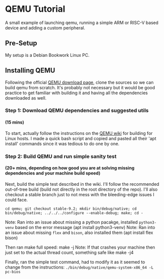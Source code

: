 # QEMU Tutorial
A small example of launching qemu, running a simple ARM or RISC-V based device and adding a custom peripheral.

## Pre-Setup
My setup is a Debian Bookwork Linux PC.

## Installing QEMU
Following the official [QEMU download page](https://www.qemu.org/download/), clone the sources so we can build qemu from scratch. It's probably not necessary but it would be good practice to get familiar with building it and having all the dependencies downloaded as well.

### Step 1: Download QEMU dependencies and suggested utils 
#### (15 mins)
To start, actually follow the instructions on the [QEMU wiki](https://wiki.qemu.org/Hosts/Linux) for building for Linux hosts. I made a quick bash script and copied and pasted all their 'apt install' commands since it was tedious to do one by one.

### Step 2: Build QEMU and run simple sanity test
#### (20+ mins, depending on how good you are at solving missing dependencies and your machine build speed)
Next, build the simple test described in the wiki. I'll follow the recommended out-of-tree build (build not directly in the root directory of the repo). I'll also checkout a stable branch just to not mess with the bleeding-edge issues I could face.

```
cd qemu; git checkout stable-9.2; mkdir bin/debug/native; cd bin/debug/native; ../../../configure --enable-debug; make; cd -
```
Note: Ran into an issue about missing a python pacakge, installed `python3-venv` based on the error message (apt install python3-venv)
Note: Ran into an issue about missing `flex` and `bison`, also installed them (apt install flex bison)

Then ran make full speed: make -j
Note: If that crashes your machine then just set to the actual thread count, something safe like make -j4

Finally, ran the simple test command, had to modify it as it seemed to change from the instructions: `./bin/debug/native/qemu-system-x86_64 -L pc-bios`
